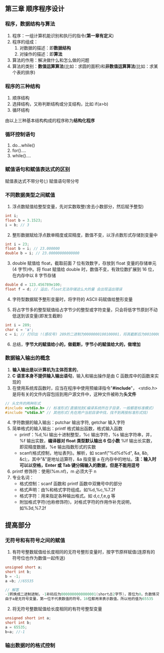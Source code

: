 ## 第三章 顺序程序设计

### 程序，数据结构与算法

1. 程序：一组计算机能识别和执行的指令(**第一章有定义**)
2. 程序的组成：
   1. 对数据的描述：即**数据结构**
   2. 对操作的描述：即**算法**
3. 算法的作用：解决做什么和怎么做的问题
4. 算法的类别：**数值运算算法**(比如：求圆的面积)和**非数值运算算法**(比如：求某个表的排序)

### 程序的三种结构

1. 顺序结构
2. 选择结构，又称判断结构或分支结构，比如 if(a>b)
3. 循环结构

由以上三种基本结构构成的程序称为**结构化程序**

### 循环控制语句

1. do...while()
2. for()....
3. while()....

### 赋值语句和赋值表达式的区别

赋值表达式不带分号(;) 赋值语句带分号

### 不同数据类型之间赋值

1. 浮点数赋值给整型变量，先对实数取整(舍去小数部分，然后赋予整型)

```c
int i;
float b = 3.1523;
i = b; // 3
```

2. 整形数据赋给浮点数单精度或双精度，数值不变，以浮点数形式存储到变量中

```c
int i = 23;
float b = i; // 23.000000
double b = i; // 23.00000000000000
```

3. double 赋值给 float，截取前面 7 位有效数字，存放到 float 变量的存储单元(4 字节)中。将 float 赋值给 double 时，数值不变，有效位数扩展到 16 位，在内存中以 8 字节存储

```c
double d = 123.456789e100;
float f = d; // 溢出，float无法存储这么大的量 会出现溢出错误
```

4. 字符型数据赋予整形变量时，将字符的 ASCII 码赋值给整形变量

5. 将占字节多的整型赋值给占字节少的整型或字符变量，只会将低字节原封不动低送到该变量(即发生截断)

```c
int i = 289;
char c = 'a';
c = i; // 打印出 !(感叹号) 289的二进制为0000000100100001，将其截断后为00100001转换为二进制后为33，33的ASCII码为!(感叹号)

```

6. 总结，**字节大的赋值给小的，做截断，字节小的赋值给大的，做增加**

### 数据输入输出的概念

1. **输入输出是以计算机为主体而言的**，
2. **C 语言本身不提供输入输出语句**，输入和输出操作是由 C 函数库中的函数来实现的
3. 在使用系统库函数时，应当在程序中使用预编译指令"**#include**"， <stdio.h>是将有关的文件内容包括到用户源文件中，这种文件被称为**头文件**

```c
// 头文件的两种形式
#include <stdio.h> // 标准形式(直接找到C编译系统所在子目录，一般都是标准模式)
#include "stdio.h" // 其他形式(先在用户当前目录中找，找不到再按标准形式找)
```

4. 字符数据的输入输出：putchar 输出字符, getchar 输入字符
5. 简单格式的输入输出：printf 格式输出函数，格式输入函数
   - printf：%d,%i 输出十进制整型，%c 输出字符，%s 输出字符串，并，%f 输出实数，**编译器对 float 类型默认输出 6 位小数** %lf 输出长实数，即双精度数据，%e 输出指数形式的实数
   - scanf(格式控制，地址表列)。解析，如 scanf("%d%d%d", &a, &b, &c);，其中"&"是地址运算符，&a 指变量 a 在内存中的地址。**注：输入时可以以空格，Enter 或 Tab 键分隔输入的数据，但是不能用逗号**
6. printf 修饰符：使用(%m.nf)，m 必须大于 n
7. 专业名词：
   - 格式控制：scanf 函数和 printf 函数中双撇号中的部分
   - 格式声明：由%和格式字符组成。如%d,%c,%7.2f
   - 格式字符：用来指定各种输出格式。如 d,c,f,e,g 等
   - 附加格式字符(也称修饰符)，对格式字符的作用作补充说明，如%3d,%7.2f

## 提高部分

### 无符号和有符号之间的赋值

1. 有符号整数赋值给长度相同的无符号整形变量时，按字节原样赋值(连原有的符号位也作为数值一起传送)

```c
unsigned short a;
short int b;
b = -1;
a =b; //65535

// 解答
-1转换成二进制进制，-1补码后为0000000000000001(short占2字节)，首位为0，负数情况下首位为0，则取反为1111111111111110，再加1得1111111111111111。
由于a是无符号变量，第一位不代表数值的符号，16位都用来表示数值，所以他的值为65535
```

2. 将无符号整数赋值给长度相同的有符号整型变量

```c
unsigned short int a;
short int b;
a = 65535;
b=a; //-1

```

### 输出数据时的格式控制
